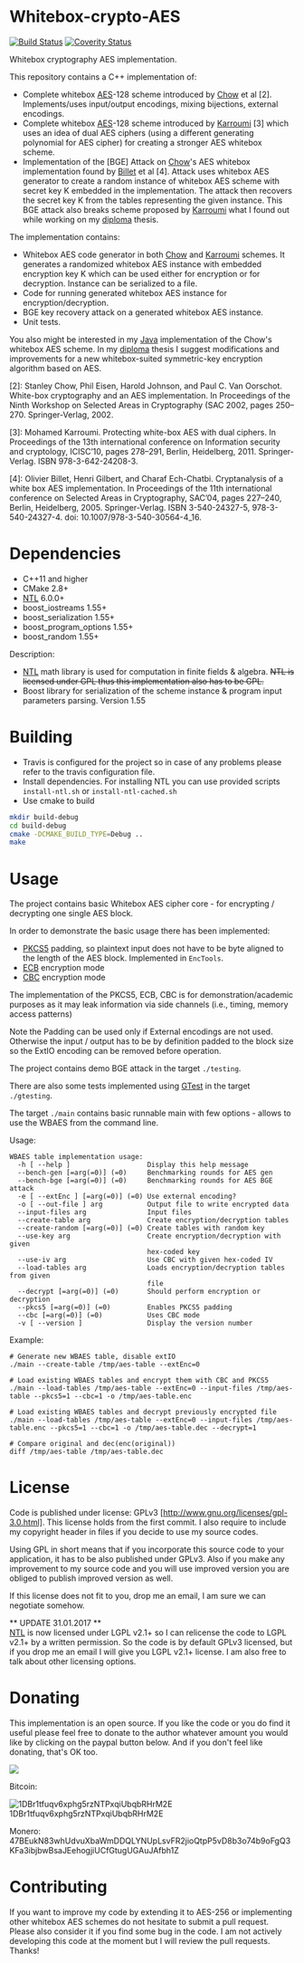 Whitebox-crypto-AES 
===================

[![Build Status](https://travis-ci.org/ph4r05/Whitebox-crypto-AES.svg?branch=master)](https://travis-ci.org/ph4r05/Whitebox-crypto-AES)
[![Coverity Status](https://scan.coverity.com/projects/7179/badge.svg)](https://scan.coverity.com/projects/ph4r05-whitebox-crypto-aes)

Whitebox cryptography AES implementation.

This repository contains a C++ implementation of:
 * Complete whitebox [AES]-128 scheme introduced by [Chow] et al [2]. Implements/uses input/output encodings, mixing bijections, external encodings.
 * Complete whitebox [AES]-128 scheme introduced by [Karroumi] [3] which uses an idea of dual AES ciphers (using a different generating polynomial for AES cipher) for creating a stronger AES whitebox scheme.
 * Implementation of the [BGE] Attack on [Chow]'s AES whitebox implementation found by [Billet] et al [4]. Attack uses whitebox AES generator to create a random instance of whitebox AES scheme with secret key K embedded in the implementation. The attack then recovers the secret key K from the tables representing the given instance. This BGE attack also breaks scheme proposed by [Karroumi] what I found out while working on my [diploma] thesis.
 
The implementation contains:
 * Whitebox AES code generator in both [Chow] and [Karroumi] schemes. It generates a randomized whitebox AES instance with embedded encryption key K which can be used either for encryption or for decryption. Instance can be serialized to a file. 
 * Code for running generated whitebox AES instance for encryption/decryption.
 * BGE key recovery attack on a generated whitebox AES instance.
 * Unit tests.
 
You also might be interested in my [Java] implementation of the Chow's whitebox AES scheme.
In my [diploma] thesis I suggest modifications and improvements for a new whitebox-suited symmetric-key encryption algorithm based on AES.

[2]: Stanley Chow, Phil Eisen, Harold Johnson, and Paul C. Van Oorschot. White-box cryptography and an AES implementation. In Proceedings of the Ninth Workshop on Selected Areas in Cryptography (SAC 2002, pages 250–270. Springer-Verlag, 2002.

[3]: Mohamed Karroumi. Protecting white-box AES with dual ciphers. In Proceedings of the 13th international conference on Information security and cryptology, ICISC’10, pages 278–291, Berlin, Heidelberg, 2011. Springer-Verlag. ISBN 978-3-642-24208-3.

[4]: Olivier Billet, Henri Gilbert, and Charaf Ech-Chatbi. Cryptanalysis of a white box AES implementation. In Proceedings of the 11th international conference on Selected Areas in Cryptography, SAC’04, pages 227–240, Berlin, Heidelberg, 2005. Springer-Verlag. ISBN 3-540-24327-5, 978-3-540-24327-4. doi: 10.1007/978-3-540-30564-4_16.

Dependencies
=======
* C++11 and higher
* CMake 2.8+
* [NTL] 6.0.0+
* boost_iostreams 1.55+
* boost_serialization 1.55+
* boost_program_options 1.55+
* boost_random 1.55+

Description:
* [NTL] math library is used for computation in finite fields & algebra. ~~NTL is licensed under GPL thus this implementation also has to be GPL.~~
* Boost library for serialization of the scheme instance & program input parameters parsing. Version 1.55


Building
=======
* Travis is configured for the project so in case of any problems please refer to the travis configuration file.
* Install dependencies. For installing NTL you can use provided scripts `install-ntl.sh` or `install-ntl-cached.sh`
* Use cmake to build
```bash
mkdir build-debug
cd build-debug
cmake -DCMAKE_BUILD_TYPE=Debug ..
make
```

Usage
=====

The project contains basic Whitebox AES cipher core - for encrypting / decrypting one single AES block.

In order to demonstrate the basic usage there has been implemented:
 - [PKCS5] padding, so plaintext input does not have to be byte aligned to the length of the AES block. Implemented in `EncTools`.
 - [ECB] encryption mode
 - [CBC] encryption mode

The implementation of the PKCS5, ECB, CBC is for demonstration/academic purposes as it may leak information via
side channels (i.e., timing, memory access patterns)

Note the Padding can be used only if External encodings are not used.
Otherwise the input / output has to be by definition padded to the block size
so the ExtIO encoding can be removed before operation.

The project contains demo BGE attack in the target `./testing`.

There are also some tests implemented using [GTest] in the target `./gtesting`.

The target `./main` contains basic runnable main with few options - allows to use
the WBAES from the command line.

Usage:
```
WBAES table implementation usage:
  -h [ --help ]                   Display this help message
  --bench-gen [=arg(=0)] (=0)     Benchmarking rounds for AES gen
  --bench-bge [=arg(=0)] (=0)     Benchmarking rounds for AES BGE attack
  -e [ --extEnc ] [=arg(=0)] (=0) Use external encoding?
  -o [ --out-file ] arg           Output file to write encrypted data
  --input-files arg               Input files
  --create-table arg              Create encryption/decryption tables
  --create-random [=arg(=0)] (=0) Create tables with random key
  --use-key arg                   Create encryption/decryption with given
                                  hex-coded key
  --use-iv arg                    Use CBC with given hex-coded IV
  --load-tables arg               Loads encryption/decryption tables from given
                                  file
  --decrypt [=arg(=0)] (=0)       Should perform encryption or decryption
  --pkcs5 [=arg(=0)] (=0)         Enables PKCS5 padding
  --cbc [=arg(=0)] (=0)           Uses CBC mode
  -v [ --version ]                Display the version number
```

Example:

```
# Generate new WBAES table, disable extIO
./main --create-table /tmp/aes-table --extEnc=0

# Load existing WBAES tables and encrypt them with CBC and PKCS5
./main --load-tables /tmp/aes-table --extEnc=0 --input-files /tmp/aes-table --pkcs5=1 --cbc=1 -o /tmp/aes-table.enc

# Load existing WBAES tables and decrypt previously encrypted file
./main --load-tables /tmp/aes-table --extEnc=0 --input-files /tmp/aes-table.enc --pkcs5=1 --cbc=1 -o /tmp/aes-table.dec --decrypt=1

# Compare original and dec(enc(original))
diff /tmp/aes-table /tmp/aes-table.dec
```


License
=======
Code is published under license: GPLv3 [http://www.gnu.org/licenses/gpl-3.0.html]. This license holds from the first commit.
I also require to include my copyright header in files if you decide to use my source codes.

Using GPL in short means that if you incorporate this source code to your application, it has to be also published under GPLv3. Also if you make any improvement to my source code and you will use improved version you are obliged to publish improved version as well.

If this license does not fit to you, drop me an email, I am sure we can negotiate somehow.

** UPDATE 31.01.2017 **
<br/>
[NTL] is now licensed under LGPL v2.1+ so I can relicense the code to LGPL v2.1+ by a written permission.
So the code is by default GPLv3 licensed, but if you drop me an email I will give you LGPL v2.1+ license.
I am also free to talk about other licensing options.

Donating
========

This implementation is an open source. If you like the code or you do find it useful please feel free to donate to the
author whatever amount you would like by clicking on the paypal button below.
And if you don't feel like donating, that's OK too.

[![](https://www.paypalobjects.com/en_US/i/btn/btn_donateCC_LG.gif)](https://www.paypal.com/cgi-bin/webscr?cmd=_donations&business=XK6RLD768RGGJ&lc=SK&item_name=ph4r05&item_number=Whitebox%2dcrypto%2dAES%2egit&currency_code=EUR&bn=PP%2dDonationsBF%3abtn_donateCC_LG%2egif%3aNonHosted)

Bitcoin:

![1DBr1tfuqv6xphg5rzNTPxqiUbqbRHrM2E](https://deadcode.me/btc-whitebox.png)<br />1DBr1tfuqv6xphg5rzNTPxqiUbqbRHrM2E

Monero:
47BEukN83whUdvuXbaWmDDQLYNUpLsvFR2jioQtpP5vD8b3o74b9oFgQ3KFa3ibjbwBsaJEehogjiUCfGtugUGAuJAfbh1Z

Contributing
=======
If you want to improve my code by extending it to AES-256 or implementing other whitebox AES schemes do not hesitate to submit a pull request. Please also consider it if you find some bug in the code. I am not actively developing this code at the moment but I will review the pull requests. Thanks!

[NTL]: http://www.shoup.net/ntl/
[PKCS5]: https://tools.ietf.org/html/rfc2898
[ECB]: https://en.wikipedia.org/wiki/Block_cipher_mode_of_operation#Electronic_Codebook_(ECB)
[CBC]: https://en.wikipedia.org/wiki/Block_cipher_mode_of_operation#Cipher_Block_Chaining_(CBC)
[GTest]: https://github.com/google/googletest/blob/master/googletest/docs/Primer.md
[AES]: http://csrc.nist.gov/archive/aes/rijndael/Rijndael-ammended.pdf
[Chow]: http://citeseerx.ist.psu.edu/viewdoc/summary?doi=10.1.1.59.7710
[Karroumi]: http://dl.acm.org/citation.cfm?id=2041060
[Billet]: http://bo.blackowl.org/s/papers/waes.pdf
[diploma]: http://is.muni.cz/th/325219/fi_m/thesis.pdf
[Java]: https://github.com/ph4r05/Whitebox-crypto-AES-java

